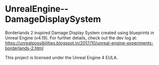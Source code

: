 # UnrealEngine--DamageDisplaySystem
Borderlands 2 inspired Damage Display System created using blueprints in Unreal Engine (v4.19). For further details, check out the dev log at: https://unrealpossibilities.blogspot.in/2017/10/unreal-engine-experiments-borderlands-2.html

This project is licensed under the Unreal Engine 4 EULA.
